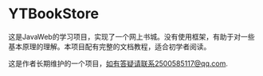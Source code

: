 # YTBookStore
这是JavaWeb的学习项目，实现了一个网上书城。没有使用框架，有助于对一些基本原理的理解。本项目配有完整的文档教程，适合初学者阅读。

这是作者长期维护的一个项目，如有答疑请联系2500585117@qq.com.
